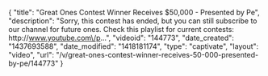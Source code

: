 {
    "title": "Great Ones Contest Winner Receives $50,000 - Presented by Pe",
    "description": "Sorry, this contest has ended, but you can still subscribe to our channel for future ones. Check this playlist for current contests: http:\/\/www.youtube.com\/p...",
    "videoid": "144773",
    "date_created": "1437693588",
    "date_modified": "1418181174",
    "type": "captivate",
    "layout": "video",
    "url": "\/v\/great-ones-contest-winner-receives-50-000-presented-by-pe\/144773"
}